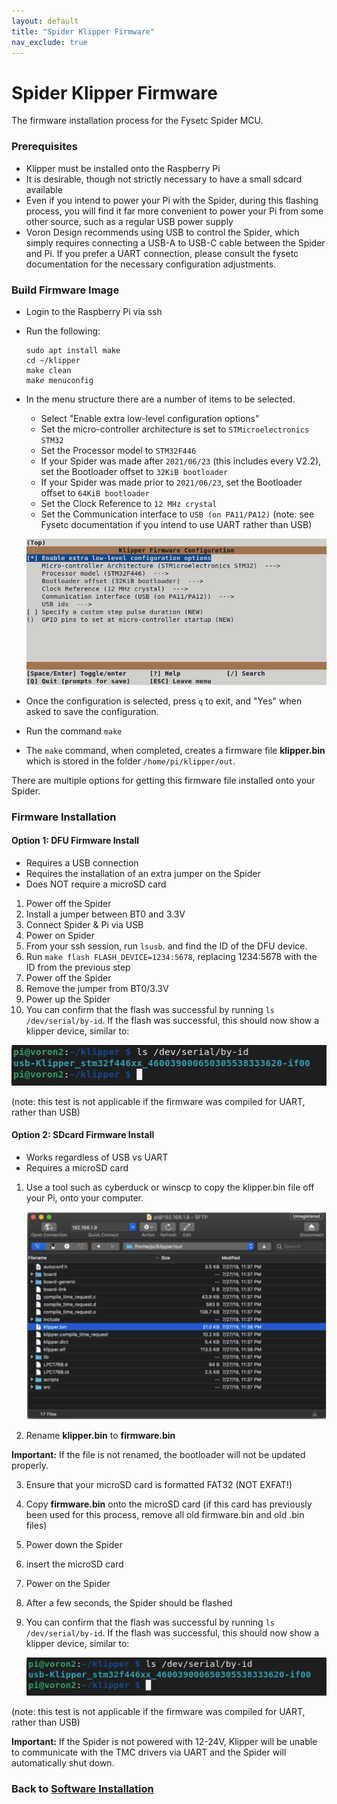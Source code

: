 ```yaml
---
layout: default
title: "Spider Klipper Firmware"
nav_exclude: true
---
```


# Spider Klipper Firmware

The firmware installation process for the Fysetc Spider MCU.

### Prerequisites

* Klipper must be installed onto the Raspberry Pi
* It is desirable, though not strictly necessary to have a small sdcard available
* Even if you intend to power your Pi with the Spider, during this flashing process, you will find it far more convenient to power your Pi from some other source, such as a regular USB power supply
* Voron Design recommends using USB to control the Spider, which simply requires connecting a USB-A to USB-C cable between the Spider and Pi.  If you prefer a UART connection, please consult the fysetc documentation for the necessary configuration adjustments.

### Build Firmware Image

* Login to the Raspberry Pi via ssh
* Run the following:

   ```
   sudo apt install make
   cd ~/klipper
   make clean
   make menuconfig
   ```

* In the menu structure there are a number of items to be selected.
  * Select "Enable extra low-level configuration options"
  * Set the micro-controller architecture is set to `STMicroelectronics STM32`
  * Set the Processor model to `STM32F446`
  * If your Spider was made after `2021/06/23` (this includes every V2.2), set the Bootloader offset to `32KiB bootloader` 
  * If your Spider was made prior to  `2021/06/23`, set the Bootloader offset to `64KiB bootloader`
  * Set the Clock Reference to `12 MHz crystal`
  * Set the Communication interface to `USB (on PA11/PA12)`  (note: see Fysetc documentation if you intend to use UART rather than USB)

   ![](./images/spider_klipper_menuconfig.png)

* Once the configuration is selected, press `q` to exit, and "Yes" when  asked to save the configuration.

* Run the command `make`
* The `make` command, when completed, creates a firmware file **klipper.bin** which is stored in the folder `/home/pi/klipper/out`.  

There are multiple options for getting this firmware file installed onto your Spider.

### Firmware Installation
#### Option 1: DFU Firmware Install

* Requires a USB connection
* Requires the installation of an extra jumper on the Spider
* Does NOT require a microSD card

1. Power off the Spider
2. Install a jumper between BT0 and 3.3V
3. Connect Spider & Pi via USB
4. Power on Spider
5. From your ssh session, run `lsusb`. and find the ID of the DFU device.
6. Run `make flash FLASH_DEVICE=1234:5678`, replacing 1234:5678 with the ID from the previous step
7. Power off the Spider
8. Remove the jumper from BT0/3.3V
9. Power up the Spider
10. You can confirm that the flash was successful by running `ls /dev/serial/by-id`.  If the flash was successful, this should now show a klipper device, similar to:
 
   ![](./images/stm32f446_id.png)

   (note: this test is not applicable if the firmware was compiled for UART, rather than USB)
   
#### Option 2: SDcard Firmware Install

* Works regardless of USB vs UART
* Requires a microSD card

1. Use a tool such as cyberduck or winscp to copy the klipper.bin file off your Pi, onto your computer.

   ![](./images/cyberduck_example.png)

2. Rename **klipper.bin** to **firmware.bin**

**Important:** If the file is not renamed, the bootloader will not be updated properly.

3. Ensure that your microSD card is formatted FAT32 (NOT EXFAT!) 
4. Copy **firmware.bin** onto the microSD card  (if this card has previously been used for this process, remove all old firmware.bin and old .bin files)
5. Power down the Spider
6. insert the microSD card
7. Power on the Spider
8. After a few seconds, the Spider should be flashed
9. You can confirm that the flash was successful by running `ls /dev/serial/by-id`.  If the flash was successful, this should now show a klipper device, similar to:
 
   ![](./images/stm32f446_id.png)

(note: this test is not applicable if the firmware was compiled for UART, rather than USB)

**Important:** If the Spider is not powered with 12-24V, Klipper will be unable to communicate with the TMC drivers via UART and the Spider will automatically shut down.

### Back to [Software Installation](./index.md#klipper-octoprint-configuration)
